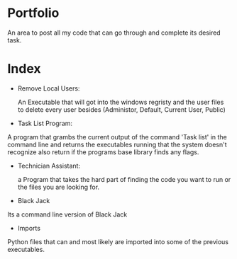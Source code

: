 # Portfolio

An area to post all my code that can go through and complete its desired task.


# Index

- Remove Local Users:

  An Executable that will got into the windows regristy and the user files to delete every user besides (Administor, Default, Current User, Public)
  
 - Task List Program:

  A program that grambs the current output of the command 'Task list' in the command line and returns the executables running that the system doesn't recognize also return if the programs base library finds any flags.
  
- Technician Assistant:

  a Program that takes the hard part of finding the code you want to run or the files you are looking for.
  
 - Black Jack

  Its a command line version of Black Jack
  
 - Imports 

  Python files that can and most likely are imported into some of the previous executables.
